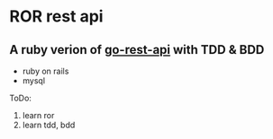 # ROR rest api
## A ruby verion of [go-rest-api](https://github.com/lamedts/go-rest-api) with TDD & BDD


* ruby on rails
* mysql

ToDo:
1. learn ror
2. learn tdd, bdd